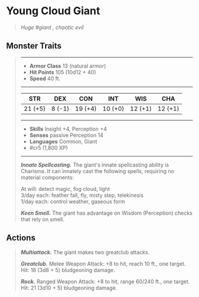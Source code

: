 # Young Cloud Giant
>*Huge #giant , chaotic evil*
## Monster Traits
>___
>- **Armor Class** 13 (natural armor)
>- **Hit Points** 105 (10d12 + 40)
>- **Speed** 40 ft.
>___
>|STR|DEX|CON|INT|WIS|CHA|
>|:---:|:---:|:---:|:---:|:---:|:---:|
>|21 (+5)|8 (-1)|19 (+4)|10 (+0)|12 (+1)|12 (+1)|
>___
>- **Skills** Insight +4, Perception +4
>- **Senses** passive Perception 14
>- **Languages** Common, Giant
>- #cr5 (1,800 XP)
>___
>***Innate Spellcasting.*** The giant's innate spellcasting ability is Charisma. It can innately cast the following spells, requiring no material components:  
>
>At will: detect magic, fog cloud, light  
>3/day each: feather fall, fly, misty step, telekinesis  
>1/day each: control weather, gaseous form  
>
>
>***Keen Smell.*** The giant has advantage on Wisdom (Perception) checks that rely on smell.  
>
## Actions
>***Multiattack.*** The giant makes two greatclub attacks.  
>
>***Greatclub.*** Melee Weapon Attack: +8 to hit, reach 10 ft., one target. Hit: 18 (3d8 + 5) bludgeoning damage.  
>
>***Rock.*** Ranged Weapon Attack: +8 to hit, range 60/240 ft., one target. Hit: 21 (3d10 + 5) bludgeoning damage.